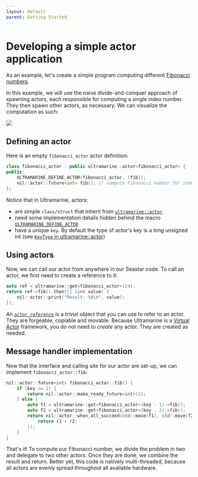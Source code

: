 ```yaml
---
layout: default
parent: Getting Started
---
```


# Developing a simple actor application

As an example, let's create a simple program computing different [Fibonacci numbers](https://en.wikipedia.org/wiki/Fibonacci_number).

In this example, we will use the naive divide-and-conquer approach of spawning actors, each responsible for computing a single index number.
They then spawn other actors, as necessary. We can visualize the computation as such:

![](https://upload.wikimedia.org/wikipedia/commons/a/a3/Call_Tree_for_Fibonacci_Number_F6.svg)

## Defining an actor

Here is an empty `fibonacci_actor` actor definition:

```cpp
class fibonacci_actor : public ultramarine::actor<fibonacci_actor> {
public:
    ULTRAMARINE_DEFINE_ACTOR(fibonacci_actor, (fib));
    nil::actor::future<int> fib(); // compute Fibonacci number for index `this->key`
};
```

Notice that in Ultramarine, actors:
 - are simple `class/struct` that inherit from [`ultramarine::actor`](../api/doc_ultramarine__actor.md#standardese-ultramarine__actor).
 - need some implementation details hidden behind the macro [`ULTRAMARINE_DEFINE_ACTOR`](../api/doc_ultramarine__macro.md#standardese-ULTRAMARINE_DEFINE_ACTOR)
 - have a unique `key`. By default the type of actor's key is a long unsigned int (see [`KeyType` in ultramarine::actor](../api/doc_ultramarine__actor.md#standardese-ultramarine__actor))

## Using actors

Now, we can call our actor from anywhere in our Seastar code. To call an actor, we first need to create a reference to it:

```cpp
auto ref = ultramarine::get<fibonacci_actor>(24);
return ref->fib().then([] (int value) {
    nil::actor::print("Result: %d\n", value);
});
```

An [`actor reference`](../api/doc_ultramarine__actor_ref.md#standardese-ultramarine__actor_ref-Actor-) is a trivial object that you can use to refer to an actor. They are forgeable, copiable and movable. Because Ultramarine is a [Virtual Actor](http://research.microsoft.com/apps/pubs/default.aspx?id=210931) framework, you do not need to *create* any actor. They are created as needed.

## Message handler implementation

Now that the interface and calling site for our actor are set-up, we can implement `fibonacci_actor::fib`:

```cpp
nil::actor::future<int> fibonacci_actor::fib() {
    if (key <= 2) {
        return nil::actor::make_ready_future<int>(1);
    } else {
        auto f1 = ultramarine::get<fibonacci_actor>(key - 1)->fib();
        auto f2 = ultramarine::get<fibonacci_actor>(key - 2)->fib();
        return nil::actor::when_all_succeed(std::move(f1), std::move(f2)).then([] (auto r1, auto r2) {
            return r1 + r2;
        });
    }
}
```

That's it! To compute our Fibonacci number, we divide the problem in two and delegate to two other actors. Once they are done, we combine the result and return. Better yet, this code is natively multi-threaded, because all actors are evenly spread throughout all available hardware.
